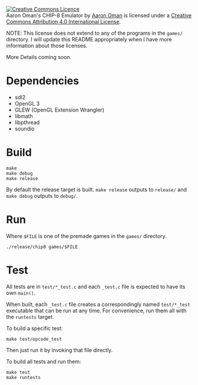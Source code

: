 <a rel="license" href="http://creativecommons.org/licenses/by/4.0/"><img alt="Creative Commons Licence" style="border-width:0" src="https://i.creativecommons.org/l/by/4.0/80x15.png" /></a><br /><span xmlns:dct="http://purl.org/dc/terms/" href="http://purl.org/dc/dcmitype/InteractiveResource" property="dct:title" rel="dct:type">Aaron Oman's CHIP-8 Emulator</span> by <a xmlns:cc="http://creativecommons.org/ns#" href="https://code.groovestomp.com/chip8/" property="cc:attributionName" rel="cc:attributionURL">Aaron Oman</a> is licensed under a <a rel="license" href="http://creativecommons.org/licenses/by/4.0/">Creative Commons Attribution 4.0 International License</a>.

NOTE: This license does not extend to any of the programs in the `games/` directory.
I will update this README appropriately when I have more information about those licenses.

More Details coming soon.

# Dependencies
- sdl2
- OpenGL 3
- GLEW (OpenGL Extension Wrangler)
- libmath
- libpthread
- soundio

# Build
```
make
make debug
make release
```

By default the release target is built.
`make release` outputs to `release/` and `make debug` outputs to `debug/`.

# Run
Where `$FILE` is one of the premade games in the `games/` directory.
```
./release/chip8 games/$FILE
```

# Test
All tests are in `test/*_test.c` and each `_test.c` file is expected to have its own `main()`.

When built, each `_test.c` file creates a correspondingly named `test/*_test` executable that can be run at any time.
For convenience, run them all with the `runtests` target.

To build a specific test:
```
make test/opcode_test
```
Then just run it by invoking that file directly.

To build all tests and run them:
```
make test
make runtests
```